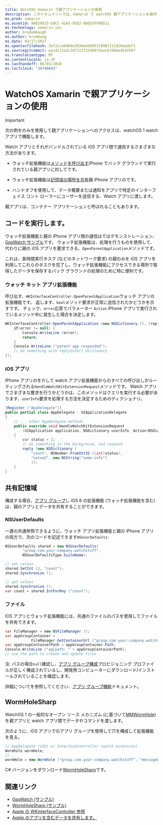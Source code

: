 ```yaml
---
title: WatchOS Xamarin で親アプリケーションの使用
description: このドキュメントでは、Xamarin で watchOS 親アプリケーションを操作する方法について説明します。 これは、WatchKit アプリ拡張機能、iOS アプリ、共有ストレージ、および詳細について説明します。
ms.prod: xamarin
ms.assetid: 9AD29833-E9CC-41A3-95D2-8A655FF0B511
ms.technology: xamarin-ios
author: bradumbaugh
ms.author: brumbaug
ms.date: 03/17/2017
ms.openlocfilehash: 3af2cce0d84e3934eeb89917990f111d29aadef1
ms.sourcegitcommit: ea1dc12a3c2d7322f234997daacbfdb6ad542507
ms.translationtype: MT
ms.contentlocale: ja-JP
ms.lasthandoff: 06/05/2018
ms.locfileid: "34790693"
---
```

# <a name="working-with-the-watchos-parent-application-in-xamarin"></a>WatchOS Xamarin で親アプリケーションの使用

> [!IMPORTANT]
> 次の例をのみを使用して親アプリケーションへのアクセスは、watchOS 1 watch アプリで機能します。


Watch アプリとそれがバンドルされている iOS アプリ間で通信するさまざまな方法があります。

- ウォッチ拡張機能は[メソッドを呼び出す](#code)iPhone でバック グラウンドで実行されている親アプリに対してです。

- ウォッチ拡張機能は[記憶域の場所を共有](#storage)親 iPhone アプリのです。

- ハンドオフを使用して、データ概要または通知をアプリで特定のインターフェイス コント ローラーにユーザーを送信する、Watch アプリに渡します。

親アプリは、コンテナー アプリケーションと呼ばれることもあります。


<a name="code" />

## <a name="run-code"></a>コードを実行します。

ウォッチ拡張機能と親の iPhone アプリ間の通信はではデモンストレーション、 [GpsWatch サンプル](https://developer.xamarin.com/samples/GpsWatch)です。
ウォッチ拡張機能は、処理を行うものを使用して、代わりに親の iOS アプリを要求できる、`OpenParentApplication`メソッドです。

これは、長時間実行タスク (などのネットワーク要求) の親のみを iOS アプリを利用してこれらのタスクを完了し、ウォッチ拡張機能にアクセスできる場所で取得したデータを保存するバック グラウンドの処理のために特に便利です。



### <a name="watch-kit-app-extension"></a>ウォッチ キット アプリ拡張機能

呼び出す、`WKInterfaceController.OpenParentApplication`ウォッチ アプリの拡張機能です。 返します、`bool`メソッド要求が正常に送信されたかどうかを示すです。 チェック、`error`応答でパラメーター `Action` iPhone アプリで実行されているメソッド中に発生した場合を決定します。

```csharp
WKInterfaceController.OpenParentApplication (new NSDictionary (), (replyInfo, error) => {
    if(error != null) {
        Console.WriteLine (error);
        return;
    }
    Console.WriteLine ("parent app responded");
    // do something with replyInfo[] dictionary
});
```


### <a name="ios-app"></a>iOS アプリ

IPhone アプリのを介して watch アプリ拡張機能からのすべての呼び出しがルーティングされる`HandleWatchKitExtensionRequest`メソッドです。
Watch アプリでさまざまな要求を行うかどうかは、このメソッドはクエリを実行する必要があります、`userInfo`要求を処理する方法を決定するためのディクショナリ。


```csharp
[Register ("AppDelegate")]
public partial class AppDelegate : UIApplicationDelegate
{
    // ... other AppDelegate methods
    public override void HandleWatchKitExtensionRequest
        (UIApplication application, NSDictionary userInfo, Action<NSDictionary> reply)
    {
        var status = 2;
        // do something in the background, and respond
        reply (new NSDictionary (
            "count", NSNumber.FromInt32 ((int)status),
            "value2", new NSString("some-info")
            ));
    }
}
```


<a name="storage" />

## <a name="shared-storage"></a>共有記憶域

構成する場合、[アプリ グループ](~/ios/watchos/app-fundamentals/app-groups.md)し iOS 8 の拡張機能 (ウォッチ拡張機能を含む) は、親のアプリとデータを共有することができます。

<a name="nsuserdefaults" />

### <a name="nsuserdefaults"></a>NSUserDefaults

一連の共通参照できるように、ウォッチ アプリ拡張機能と親の iPhone アプリの両方で、次のコードを記述できます`NSUserDefaults`:

```csharp
NSUserDefaults shared = new NSUserDefaults(
        "group.com.your-company.watchstuff",
        NSUserDefaultsType.SuiteName);

// set values
shared.SetInt (2, "count");
shared.Synchronize ();

// get values
shared.Synchronize ();
var count = shared.IntForKey ("count");
```

<a name="files" />

### <a name="files"></a>ファイル

IOS アプリとウォッチ拡張機能には、共通のファイルのパスを使用してファイルを共有できます。

```csharp
var FileManager = new NSFileManager ();
var appGroupContainer =
            FileManager.GetContainerUrl ("group.com.your-company.watchstuff");
var appGroupContainerPath = appGroupContainer.Path;
Console.WriteLine ("agcpath: " + appGroupContainerPath);
// use the path to create and update files
```

注: パスの場合`null`確認し、[アプリ グループ構成](~/ios/watchos/app-fundamentals/app-groups.md)プロビジョニング プロファイルが正しく構成されているし、開発用コンピューターにダウンロード/インストールされていることを確認します。

詳細についてを参照してください、[アプリ グループ機能](~/ios/deploy-test/provisioning/capabilities/app-groups-capabilities.md)ドキュメント。

## <a name="wormholesharp"></a>WormHoleSharp

WatchOS 1 の一般的なオープン ソース メカニズム (に基づいて[MMWormHole](https://github.com/mutualmobile/MMWormhole)) を親アプリと watch アプリ間でデータやコマンドを渡します。

次のように、iOS アプリでのアプリ グループを使用して穴を構成して拡張機能を見る。

```csharp
// AppDelegate (iOS) or InterfaceController (watch extension)
Wormhole wormHole;
// ...
wormHole = new Wormhole ("group.com.your-company.watchstuff", "messageDir");
```

C# バージョンをダウンロード[WormHoleSharp](https://github.com/Clancey/WormHoleSharp)です。



## <a name="related-links"></a>関連リンク

- [GpsWatch (サンプル)](https://developer.xamarin.com/samples/monotouch/WatchKit/WatchKitCatalog/)
- [WormHoleSharp (サンプル)](https://github.com/Clancey/WormHoleSharp)
- [Apple の WKInterfaceController 参照](https://developer.apple.com/library/prerelease/ios/documentation/WatchKit/Reference/WKInterfaceController_class/index.html#//apple_ref/occ/clm/WKInterfaceController/openParentApplication:reply:)
- [Apple のアプリを含むデータを共有します。](https://developer.apple.com/library/ios/documentation/General/Conceptual/ExtensibilityPG/ExtensionScenarios.html)
